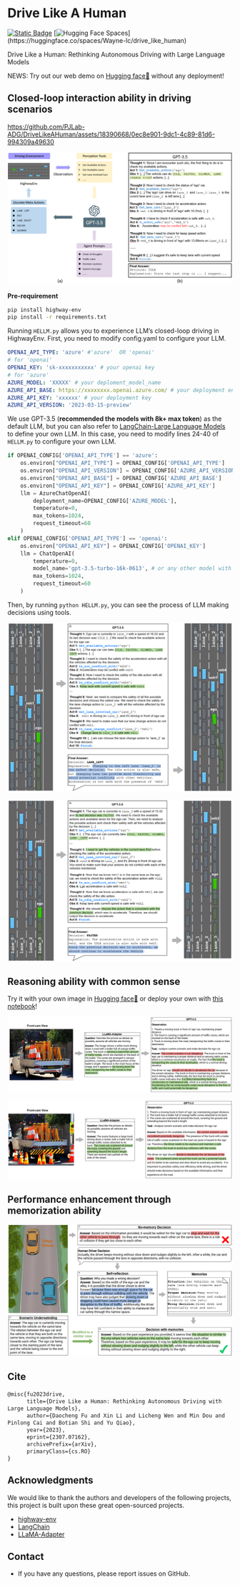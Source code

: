# Drive Like A Human

[![Static Badge](https://img.shields.io/badge/Arxiv-pdf-8A2BE2?logo=arxiv)](https://arxiv.org/abs/2307.07162)
[![Hugging Face Spaces](https://img.shields.io/badge/%F0%9F%A4%97%20Hugging%20Face-Live_demo-blue?)](https://huggingface.co/spaces/Wayne-lc/drive_like_human)
<!-- [![Static Badge](https://img.shields.io/badge/Homepage-Drive_Like_A_Human-00cec9)]() -->


Drive Like a Human: Rethinking Autonomous Driving with Large Language Models

NEWS: Try out our web demo on   [Hugging face🤗](https://huggingface.co/spaces/Wayne-lc/drive_like_human) without any deployment!

## Closed-loop interaction ability in driving scenarios

https://github.com/PJLab-ADG/DriveLikeAHuman/assets/18390668/0ec8e901-9dc1-4c89-81d6-994309a49630

![img](assets/closeLoop.png)

**Pre-requirement**

```bash
pip install highway-env
pip install -r requirements.txt
```

Running `HELLM.py` allows you to experience LLM’s closed-loop driving in HighwayEnv. First, you need to modify config.yaml to configure your LLM.

```yaml
OPENAI_API_TYPE: 'azure' #'azure'  OR 'openai'
# for 'openai'
OPENAI_KEY: 'sk-xxxxxxxxxxx' # your openai key
# for 'azure'
AZURE_MODEL: 'XXXXX' # your deploment_model_name 
AZURE_API_BASE: https://xxxxxxxx.openai.azure.com/ # your deployment endpoint
AZURE_API_KEY: 'xxxxxx' # your deployment key
AZURE_API_VERSION: '2023-03-15-preview'
```

We use GPT-3.5 (**recommended the models with 8k+ max token**) as the default LLM, but you can also refer to [LangChain-Large Language Models](https://python.langchain.com/docs/modules/model_io/models/) to define your own LLM. In this case, you need to modify lines 24-40 of `HELLM.py` to configure your own LLM.

```Python
if OPENAI_CONFIG['OPENAI_API_TYPE'] == 'azure':
    os.environ["OPENAI_API_TYPE"] = OPENAI_CONFIG['OPENAI_API_TYPE']
    os.environ["OPENAI_API_VERSION"] = OPENAI_CONFIG['AZURE_API_VERSION']
    os.environ["OPENAI_API_BASE"] = OPENAI_CONFIG['AZURE_API_BASE']
    os.environ["OPENAI_API_KEY"] = OPENAI_CONFIG['AZURE_API_KEY']
    llm = AzureChatOpenAI(
        deployment_name=OPENAI_CONFIG['AZURE_MODEL'],
        temperature=0,
        max_tokens=1024,
        request_timeout=60
    )
elif OPENAI_CONFIG['OPENAI_API_TYPE'] == 'openai':
    os.environ["OPENAI_API_KEY"] = OPENAI_CONFIG['OPENAI_KEY']
    llm = ChatOpenAI(
        temperature=0,
        model_name='gpt-3.5-turbo-16k-0613', # or any other model with 8k+ context
        max_tokens=1024,
        request_timeout=60
    )
```

Then, by running `python HELLM.py`, you can see the process of LLM making decisions using tools.

![img](assets/close_loop_case_1.png)

![img](assets/close_loop_case_2.png)



## Reasoning ability with common sense

Try it with your own image in  [Hugging face🤗](https://huggingface.co/spaces/Wayne-lc/drive_like_human) or deploy your own with [this notebook](CaseReasoning.ipynb)!

![img](assets/reasoning_1.png)

![img](assets/reasoning_2.png)

## Performance enhancement through memorization ability

![img](assets/memorization.png)


## Cite
```
@misc{fu2023drive,
      title={Drive Like a Human: Rethinking Autonomous Driving with Large Language Models}, 
      author={Daocheng Fu and Xin Li and Licheng Wen and Min Dou and Pinlong Cai and Botian Shi and Yu Qiao},
      year={2023},
      eprint={2307.07162},
      archivePrefix={arXiv},
      primaryClass={cs.RO}
}
```

## Acknowledgments

We would like to thank the authors and developers of the following projects, this project is built upon these great open-sourced projects.
- [highway-env](https://github.com/Farama-Foundation/HighwayEnv)
- [LangChain](https://github.com/hwchase17/langchain)
- [LLaMA-Adapter](https://github.com/OpenGVLab/LLaMA-Adapter)

## Contact

- If you have any questions, please report issues on GitHub.
